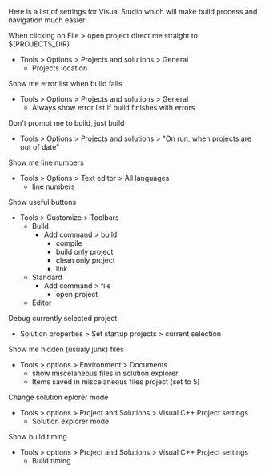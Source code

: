 
Here is a list of settings for Visual Studio which will
make build process and navigation much easier:


When clicking on File > open project direct me straight to $(PROJECTS_DIR)

* Tools > Options > Projects and solutions > General
	* Projects location

	
Show me error list when build fails

* Tools > Options > Projects and solutions > General
	* Always show error list if build finishes with errors


Don't prompt me to build, just build

* Tools > Options > Projects and solutions > "On run, when projects are out of date"


Show me line numbers

* Tools > Options > Text editor > All languages
	* line numbers


Show useful buttons

* Tools > Customize > Toolbars
	* Build
		* Add command > build
			* compile
			* build only project
			* clean only project
			* link
	* Standard
		* Add command > file
			* open project
	* Editor
		
Debug currently selected project

* Solution properties > Set startup projects > current selection

Show me hidden (usualy junk) files

* Tools > options > Environment > Documents
	* show miscelaneous files in solution explorer
	* Items saved in miscelaneous files project (set to 5)

Change solution eplorer mode

* Tools > options > Project and Solutions > Visual C++ Project settings
	* Solution explorer mode
	

Show build timing

* Tools > options > Project and Solutions > Visual C++ Project settings
	* Build timing
